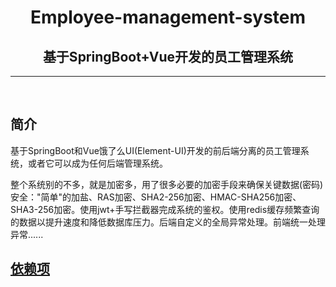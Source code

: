 <h1 style="text-align: center;">Employee-management-system</h1>
<h2 style="text-align: center;">基于SpringBoot+Vue开发的员工管理系统</h2>

<hr>

<p>&nbsp;</p>

## 简介

基于SpringBoot和Vue饿了么UI(Element-UI)开发的前后端分离的员工管理系统，或者它可以成为任何后端管理系统。

整个系统别的不多，就是加密多，用了很多必要的加密手段来确保关键数据(密码)安全："简单"的加盐、RAS加密、SHA2-256加密、HMAC-SHA256加密、SHA3-256加密。使用jwt+手写拦截器完成系统的鉴权。使用redis缓存频繁查询的数据以提升速度和降低数据库压力。后端自定义的全局异常处理。前端统一处理异常......

## [依赖项](https://github.com/WeiLaiR/Employee-management-system/network/dependencies)

